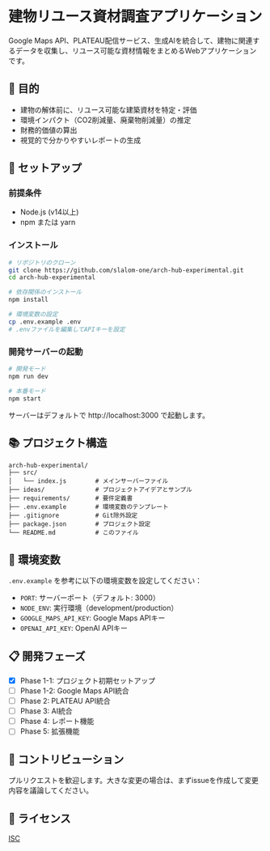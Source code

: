 # 建物リユース資材調査アプリケーション

Google Maps API、PLATEAU配信サービス、生成AIを統合して、建物に関連するデータを収集し、リユース可能な資材情報をまとめるWebアプリケーションです。

## 🎯 目的

- 建物の解体前に、リユース可能な建築資材を特定・評価
- 環境インパクト（CO2削減量、廃棄物削減量）の推定
- 財務的価値の算出
- 視覚的で分かりやすいレポートの生成

## 🚀 セットアップ

### 前提条件

- Node.js (v14以上)
- npm または yarn

### インストール

```bash
# リポジトリのクローン
git clone https://github.com/slalom-one/arch-hub-experimental.git
cd arch-hub-experimental

# 依存関係のインストール
npm install

# 環境変数の設定
cp .env.example .env
# .envファイルを編集してAPIキーを設定
```

### 開発サーバーの起動

```bash
# 開発モード
npm run dev

# 本番モード
npm start
```

サーバーはデフォルトで http://localhost:3000 で起動します。

## 📚 プロジェクト構造

```
arch-hub-experimental/
├── src/
│   └── index.js        # メインサーバーファイル
├── ideas/              # プロジェクトアイデアとサンプル
├── requirements/       # 要件定義書
├── .env.example        # 環境変数のテンプレート
├── .gitignore          # Git除外設定
├── package.json        # プロジェクト設定
└── README.md           # このファイル
```

## 🔧 環境変数

`.env.example` を参考に以下の環境変数を設定してください：

- `PORT`: サーバーポート（デフォルト: 3000）
- `NODE_ENV`: 実行環境（development/production）
- `GOOGLE_MAPS_API_KEY`: Google Maps APIキー
- `OPENAI_API_KEY`: OpenAI APIキー

## 📋 開発フェーズ

- [x] Phase 1-1: プロジェクト初期セットアップ
- [ ] Phase 1-2: Google Maps API統合
- [ ] Phase 2: PLATEAU API統合
- [ ] Phase 3: AI統合
- [ ] Phase 4: レポート機能
- [ ] Phase 5: 拡張機能

## 🤝 コントリビューション

プルリクエストを歓迎します。大きな変更の場合は、まずissueを作成して変更内容を議論してください。

## 📄 ライセンス

[ISC](https://choosealicense.com/licenses/isc/)